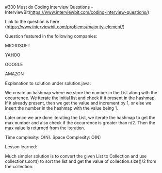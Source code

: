 #300 Must do Coding Interview Questions - InterviewBit(https://www.interviewbit.com/coding-interview-questions/)

Link to the question is here (https://www.interviewbit.com/problems/majority-element/)

Question featured in the following companies:

MICROSOFT

YAHOO

GOOGLE

AMAZON

Explanation to solution under solution.java:

We create an hashmap where we store the number in the List along with the occurrence. We iterate the initial list and check if it present in the hashmap. If it already present, then we get the value and increment by 1, or else we insert the number in the hashmap with the value being 1.

Later once we are done iterating the List, we iterate the hashmap to get the max number and also check if the occurrence is greater than n/2. Then the max value is returned from the iteration.

Time complexity: O(N). Space Complexity: O(N)

Lesson learned:

Much simpler solution is to convert the given List to Collection and use collections.sort() to sort the list and get the value of collection.size()/2 from the collection.

